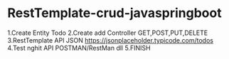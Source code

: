 # RestTemplate-crud-javaspringboot


1.Create Entity Todo
2.Create add Controller GET,POST,PUT,DELETE
3.RestTemplate API JSON https://jsonplaceholder.typicode.com/todos
4.Test nghit API POSTMAN/RestMan dll 
5.FINISH 
